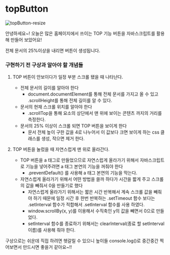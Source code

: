 # topButton

![topButton-resize](https://user-images.githubusercontent.com/61913417/104234223-703ff780-5496-11eb-9f5d-44f0248b203e.gif)

안녕하세요~!
오늘은 많은 홈페이지에서 쓰이는 TOP 기능 버튼을 자바스크립트를 활용해 만들어 보았어요!

전체 문서의 25%이상을 내리면 버튼이 생성됩니다.

### 구현하기 전 구상과 알아야 할 개념들

1. TOP 버튼이 안보이다가 일정 부분 스크롤 됐을 때 나타난다.
	- 전체 문서의 길이를 알아야 한다
    	- document.documentElement를 통해 전체 문서를 가지고 올 수 있고 .scrollHeight를 통해 전체 길이를 알 수 있다.
    - 문서의 현재 스크롤 위치를 알아야 한다
    	- .scrollTop을 통해 요소의 상단에서 맨 위에 보이는 콘텐츠 까지의 거리를 측정한다.
    - 문서의 25% 이상이 스크롤 되면 TOP 버튼을 보이게 한다
    	- 문서 전체 높이 구한 값을 4로 나누어서 이 값보다 크면 보이게 하는 css 클래스를 생성, 작으면 제거 한다.
        
2. TOP 버튼을 눌렀을 때 자연스럽게 맨 위로 올라간다.
	- TOP 버튼을 a 태그로 만들었으므로 자연스럽게 올라가기 위해서 자바스크립트로 기능을 넣어주려면 a 태그 본연의 기능을 꺼줘야 한다
    	- .preventDefault() 를 사용해 a 태그 본연의 기능을 막는다.
    - 자연스럽게 올라가기 위해서 어떤 방법을 쓸까 하다가 시간을 짧게 주고 스크롤의 값을 빼줘서 0을 만들기로 했다
    	- 자연스럽게 올라가기 위해서는 짧은 시간 반복해서 계속 스크롤 값을 빼줘야 하기 때문에 일정 시간 후 한번 반복하는 .setTimeout 함수 보다는 .setInterval 함수가 적합해서 .setInterval 함수를 사용 하였다.
		- window.scrollBy(x, y)를 이용해서 수직축인 y의 값을 빼면서 0으로 만들었다.
		- setInterval 함수를 종료하기 위해서는 clearInterval(종료 할 setInterval 이름)를 사용해 줘야 한다.
        
구상으로는 쉬운데 직접 하려면 헷갈릴 수 있으니 높이들 console.log()로 중간중간 찍어보면서 만드시면 좋을거 같아요~!!
